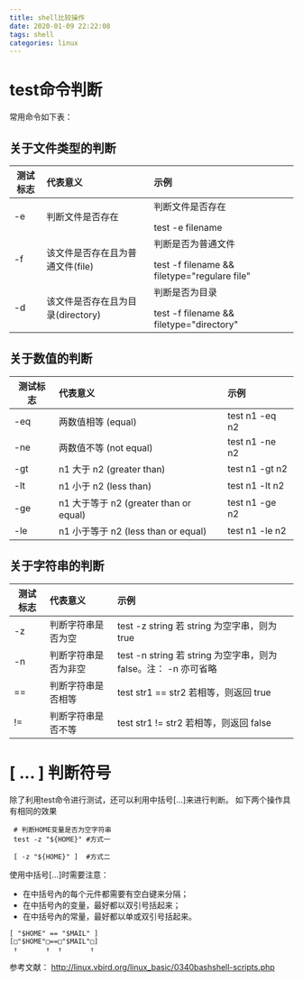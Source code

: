 ```yaml
---
title: shell比较操作
date: 2020-01-09 22:22:08
tags: shell
categories: linux
---
```

# test命令判断
常用命令如下表：
<!--more-->
## 关于文件类型的判断
测试标志|代表意义|示例
--|:--|:--
-e	|判断文件是否存在|判断文件是否存在</p>test -e filename
-f	|该文件是否存在且为普通文件(file)|判断是否为普通文件</p>test -f filename && filetype="regulare file"
-d	|该文件是否存在且为目录(directory)|判断是否为目录</p>test -f filename && filetype="directory"

## 关于数值的判断
测试标志|代表意义|示例
--|:--|:--
-eq| 两数值相等 (equal)|test n1 -eq n2
-ne| 两数值不等 (not equal)|test n1 -ne n2
-gt| n1 大于 n2 (greater than)|test n1 -gt n2
-lt| n1 小于 n2 (less than)|test n1 -lt n2
-ge| n1 大于等于 n2 (greater than or equal)|test n1 -ge n2
-le| n1 小于等于 n2 (less than or equal)|test n1 -le n2

## 关于字符串的判断
测试标志|代表意义|示例
--|:--|:--
-z |判断字符串是否为空|test -z string 若 string 为空字串，则为 true
-n |判断字符串是否为非空|test -n string 若 string 为空字串，则为 false。注： -n 亦可省略
== |判断字符串是否相等|test str1 == str2	若相等，则返回 true
!= |判断字符串是否不等|test str1 != str2 若相等，则返回 false

# [ ... ] 判断符号
除了利用test命令进行测试，还可以利用中括号[...]来进行判断。
如下两个操作具有相同的效果
```
 # 判断HOME变量是否为空字符串
 test -z "${HOME}" #方式一

 [ -z "${HOME}" ]  #方式二

```

使用中括号[...]时需要注意：
- 在中括号內的每个元件都需要有空白键来分隔；
- 在中括号內的变量，最好都以双引号括起来；
- 在中括号內的常量，最好都以单或双引号括起来。

```
[ "$HOME" == "$MAIL" ]
[□"$HOME"□==□"$MAIL"□]
 ↑       ↑  ↑       ↑
```
参考文献：
http://linux.vbird.org/linux_basic/0340bashshell-scripts.php
